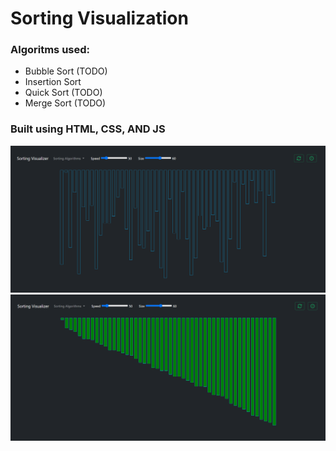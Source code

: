 # Sorting Visualization

### Algoritms used:

- Bubble Sort (TODO)
- Insertion Sort
- Quick Sort (TODO)
- Merge Sort (TODO)

### Built using HTML, CSS, AND JS <br/>

<img src="imgs/1.png"> <br/>
<img src="imgs/2.png"> <br/>
